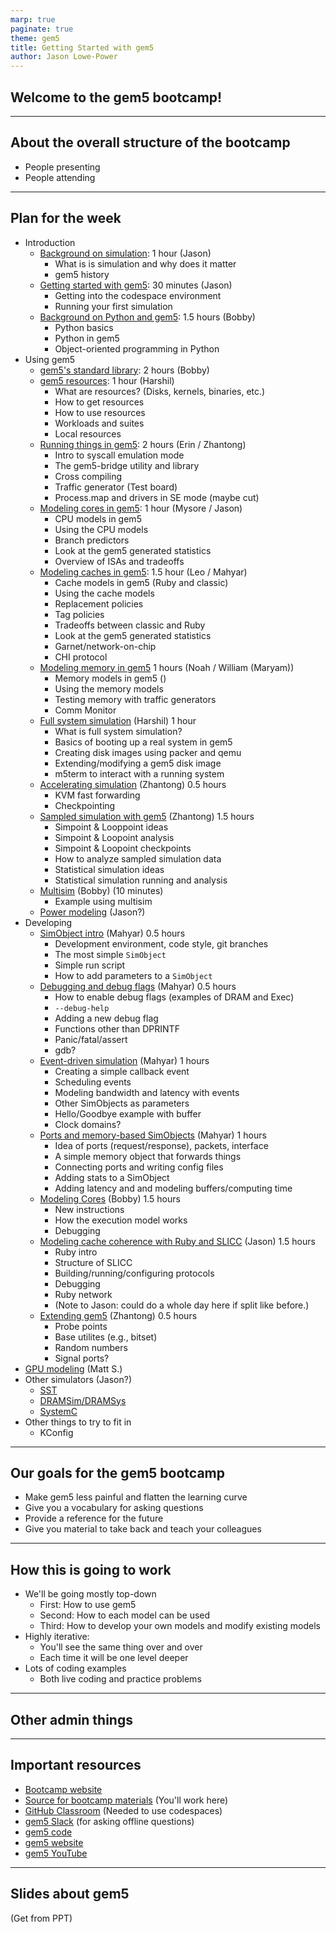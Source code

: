 ```yaml
---
marp: true
paginate: true
theme: gem5
title: Getting Started with gem5
author: Jason Lowe-Power
---
```


<!-- _class: title -->

## Welcome to the gem5 bootcamp!

---

## About the overall structure of the bootcamp

- People presenting
- People attending

---

## Plan for the week

- Introduction
  - [Background on simulation](01-simulation-background.md): 1 hour (Jason)
    - What is is simulation and why does it matter
    - gem5 history
  - [Getting started with gem5](02-getting-started.md): 30 minutes (Jason)
    - Getting into the codespace environment
    - Running your first simulation
  - [Background on Python and gem5](03-python-background.md): 1.5 hours (Bobby)
    - Python basics
    - Python in gem5
    - Object-oriented programming in Python
- Using gem5
  - [gem5's standard library](../02-Using-gem5/01-stdlib.md): 2 hours (Bobby)
  - [gem5 resources](../02-Using-gem5/02-gem5-resources.md): 1 hour (Harshil)
    - What are resources? (Disks, kernels, binaries, etc.)
    - How to get resources
    - How to use resources
    - Workloads and suites
    - Local resources
  - [Running things in gem5](../02-Using-gem5/03-running-in-gem5.md): 2 hours (Erin / Zhantong)
    - Intro to syscall emulation mode
    - The gem5-bridge utility and library
    - Cross compiling
    - Traffic generator (Test board)
    - Process.map and drivers in SE mode (maybe cut)
  - [Modeling cores in gem5](../02-Using-gem5/04-cores.md): 1 hour (Mysore / Jason)
    - CPU models in gem5
    - Using the CPU models
    - Branch predictors
    - Look at the gem5 generated statistics
    - Overview of ISAs and tradeoffs
  - [Modeling caches in gem5](../02-Using-gem5/05-cache-hierarchies.md): 1.5 hour (Leo / Mahyar)
    - Cache models in gem5 (Ruby and classic)
    - Using the cache models
    - Replacement policies
    - Tag policies
    - Tradeoffs between classic and Ruby
    - Look at the gem5 generated statistics
    - Garnet/network-on-chip
    - CHI protocol
  - [Modeling memory in gem5](../02-Using-gem5/06-memory.md) 1 hours (Noah / William (Maryam))
    - Memory models in gem5 ()
    - Using the memory models
    - Testing memory with traffic generators
    - Comm Monitor
  - [Full system simulation](../02-Using-gem5/07-full-system.md) (Harshil) 1 hour
    - What is full system simulation?
    - Basics of booting up a real system in gem5
    - Creating disk images using packer and qemu
    - Extending/modifying a gem5 disk image
    - m5term to interact with a running system
  - [Accelerating simulation](../02-Using-gem5/08-accelerating-simulation.md) (Zhantong) 0.5 hours
    - KVM fast forwarding
    - Checkpointing
  - [Sampled simulation with gem5](../02-Using-gem5/09-sampling.md) (Zhantong) 1.5 hours
    - Simpoint & Looppoint ideas
    - Simpoint & Loopoint analysis
    - Simpoint & Loopoint checkpoints
    - How to analyze sampled simulation data
    - Statistical simulation ideas
    - Statistical simulation running and analysis
  - [Multisim](../02-Using-gem5/10-multisim.md) (Bobby) (10 minutes)
    - Example using multisim
  - [Power modeling](../02-Using-gem5/10-modeling-power.md) (Jason?)
- Developing
  - [SimObject intro](../03-Developing-gem5-models/01-sim-objects-intro.md) (Mahyar) 0.5 hours
    - Development environment, code style, git branches
    - The most simple `SimObject`
    - Simple run script
    - How to add parameters to a `SimObject`
  - [Debugging and debug flags](../03-Developing-gem5-models/02-debugging-gem5.md) (Mahyar) 0.5 hours
    - How to enable debug flags (examples of DRAM and Exec)
    - `--debug-help`
    - Adding a new debug flag
    - Functions other than DPRINTF
    - Panic/fatal/assert
    - gdb?
  - [Event-driven simulation](../03-Developing-gem5-models/03-event-driven-sim.md) (Mahyar) 1 hours
    - Creating a simple callback event
    - Scheduling events
    - Modeling bandwidth and latency with events
    - Other SimObjects as parameters
    - Hello/Goodbye example with buffer
    - Clock domains?
  - [Ports and memory-based SimObjects](../03-Developing-gem5-models/04-ports.md) (Mahyar) 1 hours
    - Idea of ports (request/response), packets, interface
    - A simple memory object that forwards things
    - Connecting ports and writing config files
    - Adding stats to a SimObject
    - Adding latency and and modeling buffers/computing time
  - [Modeling Cores](../03-Developing-gem5-models/05-modeling-cores.md) (Bobby) 1.5 hours
    - New instructions
    - How the execution model works
    - Debugging
  - [Modeling cache coherence with Ruby and SLICC](../03-Developing-gem5-models/06-modeling-cache-coherence.md) (Jason) 1.5 hours
    - Ruby intro
    - Structure of SLICC
    - Building/running/configuring protocols
    - Debugging
    - Ruby network
    - (Note to Jason: could do a whole day here if split like before.)
  - [Extending gem5](../03-Developing-gem5-models/07-extending-gem5-models.md) (Zhantong) 0.5 hours
    - Probe points
    - Base utilites (e.g., bitset)
    - Random numbers
    - Signal ports?
- [GPU modeling](../04-GPU-model/01-intro.md) (Matt S.)
- Other simulators (Jason?)
  - [SST](../05-Other-simulators/01-sst.md)
  - [DRAMSim/DRAMSys](../05-Other-simulators/02-dram.md)
  - [SystemC](../05-Other-simulators/03-systemc.md)
- Other things to try to fit in
  - KConfig

---

## Our goals for the gem5 bootcamp

- Make gem5 less painful and flatten the learning curve
- Give you a vocabulary for asking questions​
- Provide a reference for the future​
- Give you material to take back and teach your colleagues

---

## How this is going to work

- We'll be going mostly top-down
  - First: How to use gem5
  - Second: How to each model can be used
  - Third: How to develop your own models and modify existing models
- Highly iterative:
  - You'll see the same thing over and over
  - Each time it will be one level deeper
- Lots of coding examples
  - Both live coding and practice problems

---

## Other admin things

---

## Important resources

- [Bootcamp website]()
- [Source for bootcamp materials]() (You'll work here)
- [GitHub Classroom]() (Needed to use codespaces)
- [gem5 Slack]() (for asking offline questions)
- [gem5 code](https://github.com/gem5/gem5)
- [gem5 website](https://www.gem5.org/)
- [gem5 YouTube](https://youtube.com/@gem5)

---

## Slides about gem5

(Get from PPT)
